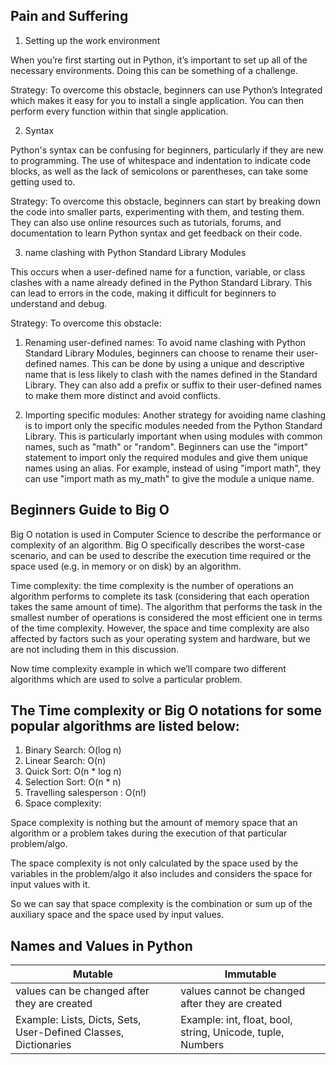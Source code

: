  ## Pain and Suffering

1. Setting up the work environment

When you’re first starting out in Python, it’s important to set up all of the necessary environments. Doing this can be something of a challenge.

Strategy: To overcome this obstacle, beginners can use Python’s Integrated which makes it easy for you to install a single application. You can then perform every function within that single application.

2. Syntax

 Python's syntax can be confusing for beginners, particularly if they are new to programming. The use of whitespace and indentation to indicate code blocks, as well as the lack of semicolons or parentheses, can take some getting used to.

Strategy: To overcome this obstacle, beginners can start by breaking down the code into smaller parts, experimenting with them, and testing them. They can also use online resources such as tutorials, forums, and documentation to learn Python syntax and get feedback on their code.

3. name clashing with Python Standard Library Modules

This occurs when a user-defined name for a function, variable, or class clashes with a name already defined in the Python Standard Library. This can lead to errors in the code, making it difficult for beginners to understand and debug.

Strategy: To overcome this obstacle:

1.  Renaming user-defined names: To avoid name clashing with Python Standard Library Modules, beginners can choose to rename their user-defined names. This can be done by using a unique and descriptive name that is less likely to clash with the names defined in the Standard Library. They can also add a prefix or suffix to their user-defined names to make them more distinct and avoid conflicts.

2. Importing specific modules: Another strategy for avoiding name clashing is to import only the specific modules needed from the Python Standard Library. This is particularly important when using modules with common names, such as "math" or "random". Beginners can use the "import" statement to import only the required modules and give them unique names using an alias. For example, instead of using "import math", they can use "import math as my_math" to give the module a unique name.

## Beginners Guide to Big O

Big O notation is used in Computer Science to describe the performance or complexity of an algorithm. Big O specifically describes the worst-case scenario, and can be used to describe the execution time required or the space used (e.g. in memory or on disk) by an algorithm.

 Time complexity: the time complexity is the number of operations an algorithm performs to complete its task (considering that each operation takes the same amount of time). The algorithm that performs the task in the smallest number of operations is considered the most efficient one in terms of the time complexity. However, the space and time complexity are also affected by  factors such as your operating system and hardware, but we are not including them in this discussion.

Now  time complexity example in which we’ll compare two different algorithms which are used to solve a particular problem.

## The Time complexity or Big O notations for some popular algorithms are listed below:

1. Binary Search: O(log n)
2. Linear Search: O(n)
3. Quick Sort: O(n * log n)
4. Selection Sort: O(n * n)
5. Travelling salesperson : O(n!)
6. Space complexity:

Space complexity is nothing but the amount of memory space that an algorithm or a problem takes during the execution of that particular problem/algo.

The space complexity is not only calculated by the space used by the variables in the problem/algo it also includes and considers the space for input values with it.

So we can say that space complexity is the combination or sum up of the auxiliary space and the space used by input values.

## Names and Values in Python

|   Mutable       | Immutable          |
| ----------- | -----------   |
|   values can be changed after they are created   | values cannot be changed after they are created        |
|  Example: Lists, Dicts, Sets, User-Defined Classes, Dictionaries | Example: int, float, bool, string, Unicode, tuple, Numbers      |

